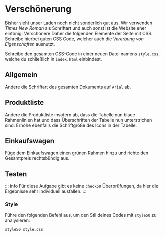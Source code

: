 # Verschönerung

Bisher sieht unser Laden noch nicht sonderlich gut aus. Wir verwenden _Times New Roman_ als Schriftart und auch sonst ist die Website eher eintönig.
Verschönere Daher die folgenden Elemente der Seite mit CSS. Schreibe hierbei guten CSS Code, welcher auch die _Vererbung von Eigenschaften_ ausnutzt.

Schreibe den gesamten CSS-Code in einer neuen Datei namens `style.css`, welche du schließlich in `index.html` einbindest.

## Allgemein

Ändere die Schriftart des gesamten Dokuments auf `Arial` ab.

## Produktliste

Ändere die Produktliste insofern ab, dass die Tabelle nun blaue Rahmenlinien hat und dass Überschriften der Tabelle nun unterstrichen sind.
Erhöhe ebenfalls die Schriftgröße des Icons in der Tabelle.

## Einkaufswagen

Füge dem Einkaufswagen einen grünen Rahmen hinzu und richte den Gesamtpreis rechtsbündig aus.

## Testen

::: info
Für diese Aufgabe gibt es keine `check50` Überprüfungen, da hier die Ergebnisse sehr individuell ausfallen.
:::

### Style

Führe den folgenden Befehl aus, um den Stil deines Codes mit `style50` zu analysieren:

```bash
style50 style.css
```
